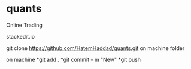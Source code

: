 # quants
Online Trading

stackedit.io

git clone https://github.com/HatemHaddad/quants.git on machine folder

on machine
*git add .
*git commit - m "New"
*git push
